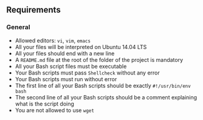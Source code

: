 ## Requirements

### General

-   Allowed editors:  `vi`,  `vim`,  `emacs`
-   All your files will be interpreted on Ubuntu 14.04 LTS
-   All your files should end with a new line
-   A  `README.md`  file at the root of the folder of the project is mandatory
-   All your Bash script files must be executable
-   Your Bash scripts must pass  `Shellcheck`  without any error
-   Your Bash scripts must run without error
-   The first line of all your Bash scripts should be exactly  `#!/usr/bin/env bash`
-   The second line of all your Bash scripts should be a comment explaining what is the script doing
-   You are not allowed to use  `wget`